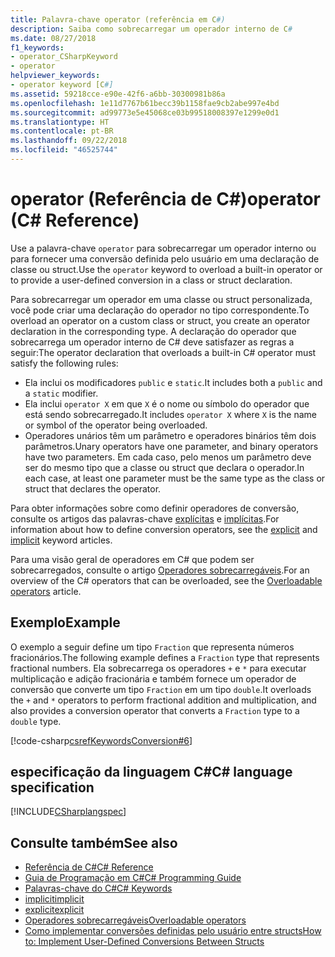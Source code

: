 ```yaml
---
title: Palavra-chave operator (referência em C#)
description: Saiba como sobrecarregar um operador interno de C#
ms.date: 08/27/2018
f1_keywords:
- operator_CSharpKeyword
- operator
helpviewer_keywords:
- operator keyword [C#]
ms.assetid: 59218cce-e90e-42f6-a6bb-30300981b86a
ms.openlocfilehash: 1e11d7767b61becc39b1158fae9cb2abe997e4bd
ms.sourcegitcommit: ad99773e5e45068ce03b99518008397e1299e0d1
ms.translationtype: HT
ms.contentlocale: pt-BR
ms.lasthandoff: 09/22/2018
ms.locfileid: "46525744"
---
```

# <a name="operator-c-reference"></a><span data-ttu-id="c3d83-103">operator (Referência de C#)</span><span class="sxs-lookup"><span data-stu-id="c3d83-103">operator (C# Reference)</span></span>

<span data-ttu-id="c3d83-104">Use a palavra-chave `operator` para sobrecarregar um operador interno ou para fornecer uma conversão definida pelo usuário em uma declaração de classe ou struct.</span><span class="sxs-lookup"><span data-stu-id="c3d83-104">Use the `operator` keyword to overload a built-in operator or to provide a user-defined conversion in a class or struct declaration.</span></span>

<span data-ttu-id="c3d83-105">Para sobrecarregar um operador em uma classe ou struct personalizada, você pode criar uma declaração do operador no tipo correspondente.</span><span class="sxs-lookup"><span data-stu-id="c3d83-105">To overload an operator on a custom class or struct, you create an operator declaration in the corresponding type.</span></span> <span data-ttu-id="c3d83-106">A declaração do operador que sobrecarrega um operador interno de C# deve satisfazer as regras a seguir:</span><span class="sxs-lookup"><span data-stu-id="c3d83-106">The operator declaration that overloads a built-in C# operator must satisfy the following rules:</span></span>

- <span data-ttu-id="c3d83-107">Ela inclui os modificadores `public` e `static`.</span><span class="sxs-lookup"><span data-stu-id="c3d83-107">It includes both a `public` and a `static` modifier.</span></span>
- <span data-ttu-id="c3d83-108">Ela inclui `operator X` em que `X` é o nome ou símbolo do operador que está sendo sobrecarregado.</span><span class="sxs-lookup"><span data-stu-id="c3d83-108">It includes `operator X` where `X` is the name or symbol of the operator being overloaded.</span></span>
- <span data-ttu-id="c3d83-109">Operadores unários têm um parâmetro e operadores binários têm dois parâmetros.</span><span class="sxs-lookup"><span data-stu-id="c3d83-109">Unary operators have one parameter, and binary operators have two parameters.</span></span> <span data-ttu-id="c3d83-110">Em cada caso, pelo menos um parâmetro deve ser do mesmo tipo que a classe ou struct que declara o operador.</span><span class="sxs-lookup"><span data-stu-id="c3d83-110">In each case, at least one parameter must be the same type as the class or struct that declares the operator.</span></span>

<span data-ttu-id="c3d83-111">Para obter informações sobre como definir operadores de conversão, consulte os artigos das palavras-chave [explícitas](explicit.md) e [implícitas](implicit.md).</span><span class="sxs-lookup"><span data-stu-id="c3d83-111">For information about how to define conversion operators, see the [explicit](explicit.md) and [implicit](implicit.md) keyword articles.</span></span>

<span data-ttu-id="c3d83-112">Para uma visão geral de operadores em C# que podem ser sobrecarregados, consulte o artigo [Operadores sobrecarregáveis](../../programming-guide/statements-expressions-operators/overloadable-operators.md).</span><span class="sxs-lookup"><span data-stu-id="c3d83-112">For an overview of the C# operators that can be overloaded, see the [Overloadable operators](../../programming-guide/statements-expressions-operators/overloadable-operators.md) article.</span></span>

## <a name="example"></a><span data-ttu-id="c3d83-113">Exemplo</span><span class="sxs-lookup"><span data-stu-id="c3d83-113">Example</span></span>

<span data-ttu-id="c3d83-114">O exemplo a seguir define um tipo `Fraction` que representa números fracionários.</span><span class="sxs-lookup"><span data-stu-id="c3d83-114">The following example defines a `Fraction` type that represents fractional numbers.</span></span> <span data-ttu-id="c3d83-115">Ela sobrecarrega os operadores `+` e `*` para executar multiplicação e adição fracionária e também fornece um operador de conversão que converte um tipo `Fraction` em um tipo `double`.</span><span class="sxs-lookup"><span data-stu-id="c3d83-115">It overloads the `+` and `*` operators to perform fractional addition and multiplication, and also provides a conversion operator that converts a `Fraction` type to a `double` type.</span></span>

[!code-csharp[csrefKeywordsConversion#6](~/samples/snippets/csharp/VS_Snippets_VBCSharp/csrefKeywordsConversion/CS/csrefKeywordsConversion.cs#6)]

## <a name="c-language-specification"></a><span data-ttu-id="c3d83-116">especificação da linguagem C#</span><span class="sxs-lookup"><span data-stu-id="c3d83-116">C# language specification</span></span>

[!INCLUDE[CSharplangspec](~/includes/csharplangspec-md.md)]

## <a name="see-also"></a><span data-ttu-id="c3d83-117">Consulte também</span><span class="sxs-lookup"><span data-stu-id="c3d83-117">See also</span></span>

- [<span data-ttu-id="c3d83-118">Referência de C#</span><span class="sxs-lookup"><span data-stu-id="c3d83-118">C# Reference</span></span>](../index.md)
- [<span data-ttu-id="c3d83-119">Guia de Programação em C#</span><span class="sxs-lookup"><span data-stu-id="c3d83-119">C# Programming Guide</span></span>](../../programming-guide/index.md)
- [<span data-ttu-id="c3d83-120">Palavras-chave do C#</span><span class="sxs-lookup"><span data-stu-id="c3d83-120">C# Keywords</span></span>](index.md)
- [<span data-ttu-id="c3d83-121">implicit</span><span class="sxs-lookup"><span data-stu-id="c3d83-121">implicit</span></span>](implicit.md)
- [<span data-ttu-id="c3d83-122">explicit</span><span class="sxs-lookup"><span data-stu-id="c3d83-122">explicit</span></span>](explicit.md)
- [<span data-ttu-id="c3d83-123">Operadores sobrecarregáveis</span><span class="sxs-lookup"><span data-stu-id="c3d83-123">Overloadable operators</span></span>](../../programming-guide/statements-expressions-operators/overloadable-operators.md)
- [<span data-ttu-id="c3d83-124">Como implementar conversões definidas pelo usuário entre structs</span><span class="sxs-lookup"><span data-stu-id="c3d83-124">How to: Implement User-Defined Conversions Between Structs</span></span>](../../programming-guide/statements-expressions-operators/how-to-implement-user-defined-conversions-between-structs.md)
